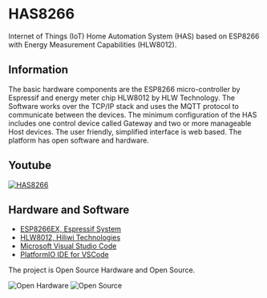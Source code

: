 # HAS8266
Internet of Things (IoT) Home Automation System (HAS) based on ESP8266 with Energy Measurement Capabilities (HLW8012).

## Information
The basic hardware components are the ESP8266 micro-controller by Espressif and energy meter chip HLW8012 by HLW Technology. The Software works over the TCP/IP stack and uses the MQTT protocol to communicate between the devices. The minimum configuration of the HAS includes one control device called Gateway and two or more manageable Host devices. The user friendly, simplified interface is web based. The platform has open software and hardware. 

## Youtube
[![HAS8266](http://img.youtube.com/vi/SIjooKtCkP0/0.jpg)](https://www.youtube.com/watch?v=SIjooKtCkP0)

## Hardware and Software
- [ESP8266EX, Espressif System](http://www.espressif.com/sites/default/files/documentation/0aesp8266ex_datasheet_en.pdf)
- [HLW8012, Hiliwi Technologies](http://www.hiliwi.com/products_detail/&productId=36.html)
- [Microsoft Visual Studio Code](http://code.visualstudio.com/download)
- [PlatformIO IDE for VSCode](http://platformio.org/platformio-ide)

The project is Open Source Hardware and Open Source. 

![Open Hardware](https://upload.wikimedia.org/wikipedia/commons/thumb/f/fd/Open-source-hardware-logo.svg/228px-Open-source-hardware-logo.svg.png)
![Open Source](https://upload.wikimedia.org/wikipedia/commons/archive/4/42/20070822051640%21Opensource.svg)
